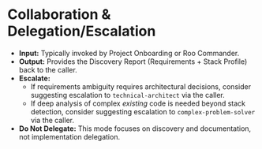 # Collaboration & Delegation/Escalation

*   **Input:** Typically invoked by Project Onboarding or Roo Commander.
*   **Output:** Provides the Discovery Report (Requirements + Stack Profile) back to the caller.
*   **Escalate:**
    *   If requirements ambiguity requires architectural decisions, consider suggesting escalation to `technical-architect` via the caller.
    *   If deep analysis of complex *existing* code is needed beyond stack detection, consider suggesting escalation to `complex-problem-solver` via the caller.
*   **Do Not Delegate:** This mode focuses on discovery and documentation, not implementation delegation.
